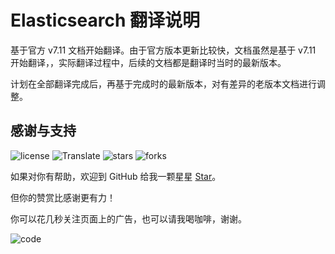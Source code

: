 # Elasticsearch 翻译说明

基于官方 v7.11 文档开始翻译。由于官方版本更新比较快，文档虽然是基于 v7.11 开始翻译，，实际翻译过程中，后续的文档都是翻译时当时的最新版本。

计划在全部翻译完成后，再基于完成时的最新版本，对有差异的老版本文档进行调整。

## 感谢与支持

![license](https://img.shields.io/badge/License-CC--BY--NC-%2321BAB5) ![Translate](https://img.shields.io/badge/Translation-Elasticsearch-%2321BAB5) ![stars](https://img.shields.io/github/stars/dev2007/elasticsearch-doc?color=%2321BAB5&label=Stars&logo=github) ![forks](https://img.shields.io/github/forks/dev2007/elasticsearch-doc?color=%2321BAB5&label=Forks&logo=github)

如果对你有帮助，欢迎到 GitHub 给我一颗星星 [Star](https://github.com/dev2007/elasticsearch-doc)。

但你的赞赏比感谢更有力！

你可以花几秒关注页面上的广告，也可以请我喝咖啡，谢谢。

![code](https://images.bookhub.tech/mp/code.jpg)
